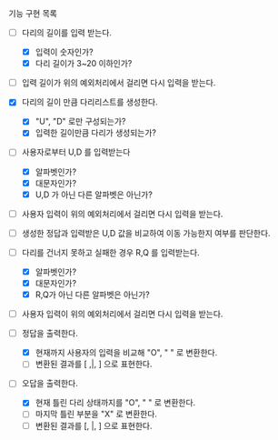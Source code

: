 기능 구현 목록

-[ ] 다리의 길이를 입력 받는다.
    -[x] 입력이 숫자인가?
    -[x] 다리 길이가 3~20 이하인가?
-[ ] 입력 길이가 위의 예외처리에서 걸리면 다시 입력을 받는다.

-[x] 다리의 길이 만큼 다리리스트를 생성한다.
  -[x] "U", "D" 로만 구성되는가?
  -[x] 입력한 길이만큼 다리가 생성되는가?
  
-[ ] 사용자로부터 U,D 를 입력받는다
    -[x] 알파벳인가?
    -[x] 대문자인가?
    -[x] U,D 가 아닌 다른 알파벳은 아닌가?
-[ ] 사용자 입력이 위의 예외처리에서 걸리면 다시 입력을 받는다.

-[ ] 생성한 정답과 입력받은 U,D 값을 비교하여 이동 가능한지 여부를 판단한다.

-[ ] 다리를 건너지 못하고 실패한 경우 R,Q 를 입력받는다.
    -[x] 알파벳인가?
    -[x] 대문자인가?
    -[x] R,Q가 아닌 다른 알파벳은 아닌가?
-[ ] 사용자 입력이 위의 예외처리에서 걸리면 다시 입력을 받는다.

-[ ] 정답을 출력한다.
  - [x] 현재까지 사용자의 입력을 비교해 "O", " " 로 변환한다.
  - [ ] 변환된 결과를 [ ,|, ] 으로 표현한다.
-[ ] 오답을 출력한다.
  - [x] 현재 틀린 다리 상태까지를 "O", " " 로 변환한다.
  - [ ] 마지막 틀린 부분을 "X" 로 변환한다.
  - [ ] 변환된 결과를 [, |, ] 으로 표현한다.
